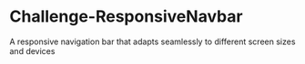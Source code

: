 # Challenge-ResponsiveNavbar
A responsive navigation bar that adapts seamlessly to different screen sizes and devices
